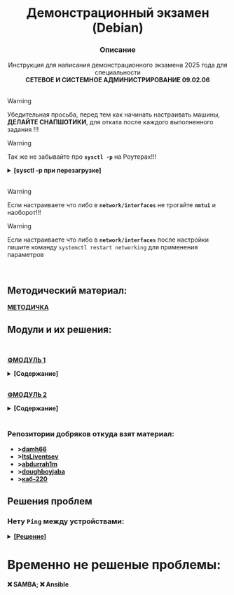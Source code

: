 # <div align="center"><strong>Демонстрационный экзамен (Debian)</strong></div>
### <div align="center"><strong>Описание</strong> </div>
<div align="center">Инструкция для написания демонстрационного экзамена 2025 года для специальности</div> <div align="center"><strong>СЕТЕВОЕ И СИСТЕМНОЕ АДМИНИСТРИРОВАНИЕ 09.02.06</strong></div>
</br>

>[!WARNING]
>Убедительная просьба, перед тем как начинать настраивать машины, **ДЕЛАЙТЕ СНАПШОТИКИ**, для отката после каждого выполненного задания !!!

>[!WARNING]
>Так же не забывайте про **`sysctl -p`** на Роутерах!!!

<details>
  <summary><strong>[sysctl -p при перезагрузке]</strong></summary> 
  
>```
>echo net.ipv4.ip_forward=1 > /etc/sysctl.conf
>
>sudo tee /etc/systemd/system/sysctl-p.service > /dev/null <<EOF
>
>[Unit]
>Description=Apply sysctl settings
>After=network.target
>
>[Service]
>Type=oneshot
>ExecStart=/sbin/sysctl -p
>
>[Install]
>WantedBy=multi-user.target
>EOF
>
>sudo systemctl daemon-reload
>sudo systemctl enable sysctl-p.service
>sudo systemctl start sysctl-p.service
>```
</details>
</br>

>[!WARNING]
>Если настраиваете что либо в **`network/interfaces`** не трогайте **`nmtui`** и наоборот!!!

>[!WARNING]
>Если настраиваете что либо в **`network/interfaces`** после настройки пишите команду `systemctl restart networking` для применения параметров

</br>

## Методический материал: 

<strong>[МЕТОДИЧКА](https://github.com/Flicks1383/Demo2025_debian/blob/main/NGINX.pdf)<strong>


## Модули и их решения: 

</br>

**[⚙️МОДУЛЬ 1](https://github.com/Flicks1383/Demo2025_debian/blob/main/Module1/README.md "Удачи!")** 
<details>
  <summary><strong>[Содержание]</strong></summary> 
  
  1. [_**`БАЗОВАЯ`**_ настройка](https://github.com/Flicks1383/Demo2025_debian/blob/main/Module1/README.md#%EF%B8%8F-задание-1)
  
  2. [Настройка _**`NAT`**_ на _**`ISP`**_](https://github.com/Flicks1383/Demo2025_debian/blob/main/Module1/README.md#%EF%B8%8F-задание-2)
  
  3. [Как создать _**`SSHUSER`**_ и _**`NET_ADMIN`**_](https://github.com/Flicks1383/Demo2025_debian/blob/main/Module1/README.md#%EF%B8%8F-задание-3)
  
  4. [Создание _**`VLAN`**_ на **`HQ-RTR`**](https://github.com/Flicks1383/Demo2025_debian/blob/main/Module1/README.md#-задание-4)
   
  5. [Настройка _**`SSH`**_  **`HQ-SRV`** и **`BR-SRV`**](https://github.com/Flicks1383/Demo2025_debian/blob/main/Module1/README.md#%EF%B8%8F-задание-5)
  
  6. [_**`IP-туннель`**_ между офисами _**`HQ`**_ и _**`BR`**_](https://github.com/Flicks1383/Demo2025_debian/blob/main/Module1/README.md#%EF%B8%8F-задание-6)

  7. [Настройка _**`OSPF`**_](https://github.com/Flicks1383/Demo2025_debian/blob/main/Module1/README.md#%EF%B8%8F-задание-7)

  8. [Настройка __**`NAT`**_ на **`HQ-rtr`** и **`BR-rtr`**](https://github.com/Flicks1383/Demo2025_debian/blob/main/Module1/README.md#%EF%B8%8F-задание-8)

  9. [Настройка _**`DHCP`**_](https://github.com/Flicks1383/Demo2025_debian/blob/main/Module1/README.md#%EF%B8%8F-задание-9)

  10. [Настройка _**`DNS`**_ для офисов HQ и BR](https://github.com/Flicks1383/Demo2025_debian/blob/main/Module1/README.md#%EF%B8%8F-задание-10)

  11. [Настройка _**`ЧАСОВОГО ПОЯСЯ`**_ на всех устройствах, согласно месту проведения экзамена](https://github.com/Flicks1383/Demo2025_debian/blob/main/Module1/README.md#%EF%B8%8F-задание-11)
    
  </details>

</br>

**[⚙️МОДУЛЬ 2](https://github.com/Flicks1383/Demo2025_debian/blob/main/Module2/README.md#модуль-2 "Ну с богом!")**
<details>
 <summary><strong>[Содержание]</strong></summary> 

1. [Настройка _**`SAMBA`**_ на _BR-SRV_](https://github.com/Flicks1383/Demo2025_debian/tree/main/Module2#задание-1) - ТЕСТИРУЕТСЯ
    
2. [Конфигурация _**`RAID + NFS`**_](https://github.com/Flicks1383/Demo2025_debian/tree/main/Module2#%EF%B8%8F-задание-2-тестируется)

3. [Настройка _**`CHRONY`**_](https://github.com/Flicks1383/Demo2025_debian/tree/main/Module2#%EF%B8%8F-задание-3-тестируется)

4. [Конфигурация _**`ANSIBLE`**_ на BR-SRV](https://github.com/Flicks1383/Demo2025_debian/tree/main/Module2#%EF%B8%8F-задание-4---тестируется) - ТЕСТИРУЕТСЯ
    
5. [Конфигурация **`DOCKER + WIKI`**_ на  BR-SRV](https://github.com/Flicks1383/Demo2025_debian/tree/main/Module2#%EF%B8%8F-задание-5-тестируется)
    
6. [Проброс _**`ПОРТОВ`**_](https://github.com/Flicks1383/Demo2025_debian/tree/main/Module2#%EF%B8%8F-задание-6-тестируется)

7. [Запуск _**`MOODLE`**_ на _HQ-SRV_:](https://github.com/Flicks1383/Demo2025_debian/tree/main/Module2#%EF%B8%8F-задание-7-тестируется)

8. [Настройка прокси_**`NGINX`**_ на _HQ-RTR_](https://github.com/Flicks1383/Demo2025_debian/tree/main/Module2#%EF%B8%8F-задание-8)

9. [Установка _**`Яндекс Браузера`**_ на _HQ-CLI_](https://github.com/Flicks1383/Demo2025_debian/blob/main/Module2/README.md#%EF%B8%8F-задание-9)
  </details>

</br>

### Репозитории добряков откуда взят материал:
+ **>[damh66](https://github.com/damh66/demo2025)**
+ **>[ItsLiventsev](https://github.com/ItsLiventsev/NetSys_Demo_2025?tab=readme-ov-file)**
+ **>[abdurrah1m](https://github.com/abdurrah1m/DEMO2025/blob/main/README.md)**
+ **>[doughboyjaba](https://github.com/doughboyjaba/demo25)**
+ **>[каб-220](http://каб-220.рф/ru/demo-2025/modul-1/modul-1-1)**

## Решения проблем


### Нету `Ping` между устройствами:

<details>
  <summary><ins><strong>[Решение]</strong></ins></summary> 
  </br>
  
**1.** Сверяем порты с **MAC-адресами** соседних **уст-в**, при этом проверяя **правильно ли настроена адресация сети**.

</br>

**2.** При использовании **`nmtui`** в конфигурационном файле `/etc/network/interfaces` не должно быть никаких лишних записей.
>Что должно быть:
>```
>auto lo
>iface lo inet loopback
>```

</br>

**3.** Проверьте конфигурацию **FRR** маршрутизаторов **HQ** и **BR** убедившись, что все сети видят соседей при помощи команд:
   ```
   show ip ospf neighbor
   show ip route ospf
   ```

</br>


**4.** Если есть снапшоты уст-ва, где сеть всё ещё работало, рекомендую откатиться и произвести выполнение задания снова, внимательно.

</br>


**5.** Включение форварда пакетов:
```
sysctl -p net.ipv4.ip_forward=1
```
  </br>
  
</details>

# Временно не решеные проблемы:
❌ SAMBA;
❌ Ansible
